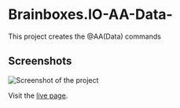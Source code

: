 # Brainboxes.IO-AA-Data-

This project creates the @AA(Data) commands

## Screenshots

![Screenshot of the project](https://i.imgur.com/XDDsjWI.png)

Visit the [live page](https://htmlpreview.github.io/?https://github.com/isrightkev/Brainboxes.IO-AA-Data-/blob/main/index.html).
